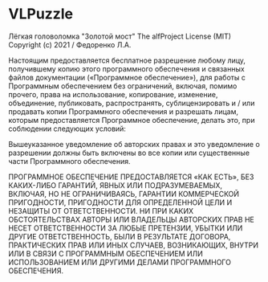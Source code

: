 # VLPuzzle
Лёгкая головоломка "Золотой мост"
The alfProject License (MIT)
Copyright (c) 2021 / Федоренко Л.А.

Настоящим предоставляется бесплатное разрешение любому лицу, получившему копию этого программного обеспечения и связанных файлов документации («Программное обеспечение»), для работы с Программным обеспечением без ограничений, включая, помимо прочего, права на использование, копирование, изменение, объединение, публиковать, распространять, сублицензировать и / или продавать копии Программного обеспечения и разрешать лицам, которым предоставляется Программное обеспечение, делать это, при соблюдении следующих условий:

Вышеуказанное уведомление об авторских правах и это уведомление о разрешении должны быть включены во все копии или существенные части Программного обеспечения.

ПРОГРАММНОЕ ОБЕСПЕЧЕНИЕ ПРЕДОСТАВЛЯЕТСЯ «КАК ЕСТЬ», БЕЗ КАКИХ-ЛИБО ГАРАНТИЙ, ЯВНЫХ ИЛИ ПОДРАЗУМЕВАЕМЫХ, ВКЛЮЧАЯ, НО НЕ ОГРАНИЧИВАЯСЬ, ГАРАНТИИ КОММЕРЧЕСКОЙ ПРИГОДНОСТИ, ПРИГОДНОСТИ ДЛЯ ОПРЕДЕЛЕННОЙ ЦЕЛИ И НЕЗАЩИТЫ ОТ ОТВЕТСТВЕННОСТИ. НИ ПРИ КАКИХ ОБСТОЯТЕЛЬСТВАХ АВТОРЫ ИЛИ ВЛАДЕЛЬЦЫ АВТОРСКИХ ПРАВ НЕ НЕСЕТ ОТВЕТСТВЕННОСТИ ЗА ЛЮБЫЕ ПРЕТЕНЗИИ, УБЫТКИ ИЛИ ДРУГИЕ ОТВЕТСТВЕННОСТЬ, БЫЛИ В РЕЗУЛЬТАТЕ ДОГОВОРА, ПРАКТИЧЕСКИХ ПРАВ ИЛИ ИНЫХ СЛУЧАЕВ, ВОЗНИКАЮЩИХ, ВНУТРИ ИЛИ В СВЯЗИ С ПРОГРАММНЫМ ОБЕСПЕЧЕНИЕМ ИЛИ ИСПОЛЬЗОВАНИЕМ ИЛИ ДРУГИМИ ДЕЛАМИ ПРОГРАММНОГО ОБЕСПЕЧЕНИЯ.

